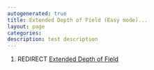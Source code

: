 ```yaml
---
autogenerated: true
title: Extended Depth of Field (Easy mode)...
layout: page
categories: 
description: test description
---
```


1.  REDIRECT [Extended Depth of Field](Extended_Depth_of_Field)
